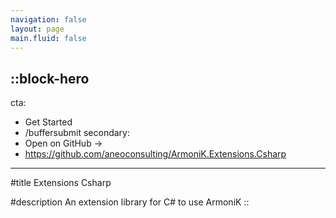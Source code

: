 ```yaml
---
navigation: false
layout: page
main.fluid: false
---
```


::block-hero
---
cta:
  - Get Started
  - /buffersubmit
secondary:
  - Open on GitHub →
  - https://github.com/aneoconsulting/ArmoniK.Extensions.Csharp
---

#title
Extensions Csharp

#description
An extension library for C# to use ArmoniK
::
